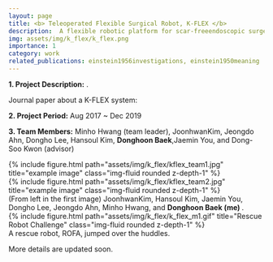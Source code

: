 ```yaml
---
layout: page
title: <b> Teleoperated Flexible Surgical Robot, K-FLEX </b>
description:  A flexible robotic platform for scar-freeendoscopic surgery 
img: assets/img/k_flex/k_flex.png
importance: 1
category: work
related_publications: einstein1956investigations, einstein1950meaning
---
```


<p><b>1. Project Description:</b> . </p>

<p> Journal paper about a K-FLEX system: </p>

<p><b>2. Project Period:</b> Aug 2017 ~ Dec 2019 </p>
<p><b>3. Team Members:</b> Minho Hwang (team leader), JoonhwanKim, Jeongdo Ahn, Dongho Lee, Hansoul Kim, <b>Donghoon Baek</b>,Jaemin You, and Dong-Soo Kwon (advisor) </p>

<div class="row justify-content-center">
    <div class="col-sm mt-5 mt-md-0">
        {% include figure.html path="assets/img/k_flex/kflex_team1.jpg" title="example image" class="img-fluid rounded z-depth-1" %}
    </div>
    <div class="col-sm mt-5 mt-md-0">
        {% include figure.html path="assets/img/k_flex/kflex_team2.jpg" title="example image" class="img-fluid rounded z-depth-1" %}
    </div>
</div>
<div class="caption">
    (From left in the first image) JoonhwanKim, Hansoul Kim, Jaemin You, Dongho Lee, Jeongdo Ahn, Minho Hwang, and <b>Donghoon Baek (me) </b>. 
</div>

<div class="row justify-content-center">
    <div class="col-sm mt-10 mt-md-0">
        {% include figure.html path="assets/img/k_flex/k_flex_m1.gif" title="Rescue Robot Challenge" class="img-fluid rounded z-depth-1" %}
    </div>
</div>
<div class="caption">
    A rescue robot, ROFA, jumped over the huddles.
</div>



More details are updated soon.
